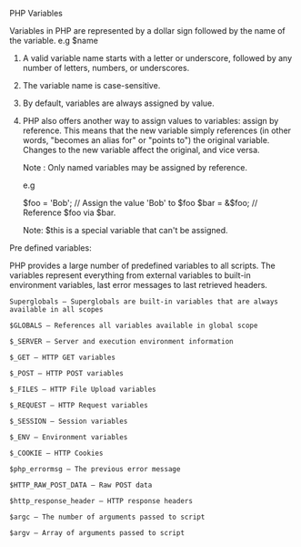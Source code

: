 PHP Variables

Variables in PHP are represented by a dollar sign followed by the name of the variable.
 e.g $name 
1. A valid variable name starts with a letter or underscore, followed by any number of letters, numbers, or underscores.
2. The variable name is case-sensitive.
3. By default, variables are always assigned by value.
4. PHP also offers another way to assign values to variables: assign by reference.
   This means that the new variable simply references (in other words, "becomes an alias for" or "points to") the original variable.
   Changes to the new variable affect the original, and vice versa.
   
   Note : Only named variables may be assigned by reference. 
   
   e.g 
   
   $foo = 'Bob';              // Assign the value 'Bob' to $foo
   $bar = &$foo;              // Reference $foo via $bar.
   
      
   Note: $this is a special variable that can't be assigned.
   
Pre defined variables:
   
PHP provides a large number of predefined variables to all scripts. The variables represent everything from external variables to built-in environment variables, last error messages to last retrieved headers.

    Superglobals — Superglobals are built-in variables that are always available in all scopes
    
    $GLOBALS — References all variables available in global scope
    
    $_SERVER — Server and execution environment information
    
    $_GET — HTTP GET variables
    
    $_POST — HTTP POST variables
    
    $_FILES — HTTP File Upload variables
    
    $_REQUEST — HTTP Request variables
    
    $_SESSION — Session variables
    
    $_ENV — Environment variables
    
    $_COOKIE — HTTP Cookies
    
    $php_errormsg — The previous error message
    
    $HTTP_RAW_POST_DATA — Raw POST data
    
    $http_response_header — HTTP response headers
    
    $argc — The number of arguments passed to script
    
    $argv — Array of arguments passed to script 
    
 
   
   

